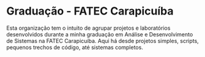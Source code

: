 # Graduação - FATEC Carapicuíba

Esta organização tem o intuito de agrupar projetos e laboratórios desenvolvidos durante a minha graduação em Análise e Desenvolvimento de Sistemas na FATEC Carapicuíba. Aqui há desde projetos simples, scripts, pequenos trechos de código, até sistemas completos.
